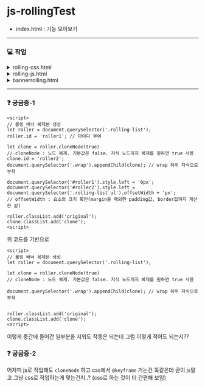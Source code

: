 # js-rollingTest





- index.html
: 기능 모아보기


----

### :computer: 작업


<details>
    <summary>rolling-css.html</summary>
    - 참고자료 :  JOY님 깃헙 (https://github.com/leejoys-lab/jslibrary)
    
    
   - css를 이용해서 text 옆으로 이동
  

</details>

<details>
<summary>rolling-js.html</summary>
    - 같은 내용으로 js를 이용하여 text 옆으로 이동
    

</details>

<details>
<summary>bannerrolling.html</summary>
    - 참고자료 : https://velog.io/@seoyaon/Javascript-%EC%9E%90%EB%8F%99-%EB%A1%A4%EB%A7%81-%EB%B0%B0%EB%84%88-%EB%A7%8C%EB%93%A4%EA%B8%B0
    
    
  - js를 이용하여 배너 옆으로 이동
</details>


-----


###  :question: 궁금증-1



```
<script>
// 롤링 배너 복제본 생성
let roller = document.querySelector('.rolling-list');
roller.id = 'roller1'; // 아이디 부여

let clone = roller.cloneNode(true)
// cloneNode : 노드 복제. 기본값은 false. 자식 노드까지 복제를 원하면 true 사용
clone.id = 'roller2';
document.querySelector('.wrap').appendChild(clone); // wrap 하위 자식으로 부착

document.querySelector('#roller1').style.left = '0px';
document.querySelector('#roller2').style.left = document.querySelector('.rolling-list ul').offsetWidth + 'px';
// offsetWidth : 요소의 크기 확인(margin을 제외한 padding값, border값까지 계산한 값)

roller.classList.add('original');
clone.classList.add('clone');
<script>
```

위 코드를 기반으로

```
<script>
// 롤링 배너 복제본 생성
let roller = document.querySelector('.rolling-list');

let clone = roller.cloneNode(true)
// cloneNode : 노드 복제. 기본값은 false. 자식 노드까지 복제를 원하면 true 사용

document.querySelector('.wrap').appendChild(clone); // wrap 하위 자식으로 부착


roller.classList.add('original');
clone.classList.add('clone');
<script>
```

이렇게 중간에 들어간 일부분을 지워도 작동은 되는데 
그럼 이렇게 적어도 되는지??



### :question: 궁금증-2

어차피 js로 작업해도 `cloneNode` 하고 css에서 `@keyframe` 거는건 똑같은데 굳이 js말고 
그냥 css로 작업하는게 맞는건지..? (css로 하는 것이 더 간편해 보임)
